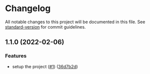 # Changelog

All notable changes to this project will be documented in this file. See [standard-version](https://github.com/conventional-changelog/standard-version) for commit guidelines.

## 1.1.0 (2022-02-06)


### Features

* setup the project ([#1](https://github.com/alexfalkowski/go-ds/issues/1)) ([36d7b2d](https://github.com/alexfalkowski/go-ds/commit/36d7b2dad4939ab9d96e6003587252e0eb53831b))
